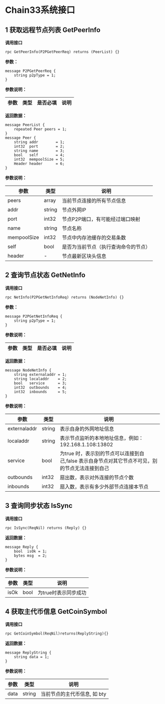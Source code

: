 # Chain33系统接口

## 1 获取远程节点列表 GetPeerInfo

**调用接口**

```
rpc GetPeerInfo(P2PGetPeerReq) returns (PeerList) {}
```

**参数：**

```
message P2PGetPeerReq {
    string p2pType = 1;
}
```

**参数说明：**

|参数|类型|是否必填|说明|
|----|----|----|----|

**返回数据：**

```
message PeerList {
    repeated Peer peers = 1;
}
message Peer {
    string addr        = 1;
    int32  port        = 2;
    string name        = 3;
    bool   self        = 4;
    int32  mempoolSize = 5;
    Header header      = 6;
}
```

**参数说明：**

|参数|类型|说明|
|----|----|----|
|peers|array|当前节点连接的所有节点信息|
|addr|string|节点外网IP|
|port|int32|节点P2P端口，有可能经过端口映射|
|name|string|节点名称|
|mempoolSize|int32|节点中内存池缓存的交易条数|
|self|bool|是否为当前节点（执行查询命令的节点）|
|header|-|节点最新区块头信息|

## 2 查询节点状态 GetNetInfo
**调用接口**

```
rpc NetInfo(P2PGetNetInfoReq) returns (NodeNetInfo) {}
```

**参数：**

```
message P2PGetNetInfoReq {
    string p2pType = 1;
}
```

**参数说明：**

|参数|类型|是否必填|说明|
|----|----|----|----|

**返回数据：**

```
message NodeNetInfo {
    string externaladdr = 1;
    string localaddr    = 2;
    bool   service      = 3;
    int32  outbounds    = 4;
    int32  inbounds     = 5;
}
```

**参数说明：**

|参数|类型|说明|
|----|----|----|
|externaladdr|string|表示自身的外网地址信息|
|localaddr|string|表示节点监听的本地地址信息，例如：192.168.1.108:13802|
|service|bool|为true 时，表示别的节点可以连接到自己,false 表示自身节点对其它节点不可见，别的节点无法连接到自己|
|outbounds|int32|扇出数，表示对外连接的节点个数|
|inbounds|int32|扇入数，表示有多少外部节点连接本节点|


## 3 查询同步状态 IsSync
**调用接口**

```
rpc IsSync(ReqNil) returns (Reply) {}
```

**返回数据：**

```
message Reply {
    bool  isOk = 1;
    bytes msg  = 2;
}
```

**参数说明：**

|参数|类型|说明|
|----|----|----|
|isOk|bool|为true时表示同步成功|

## 4 获取主代币信息 GetCoinSymbol

**调用接口**

```
rpc GetCoinSymbol(ReqNil)returns(ReplyString){}
```


**返回数据：**

```
message ReplyString {
    string data = 1;
}
```

**参数说明：**

|参数|类型|说明|
|----|----|----|
|data|string|当前节点的主代币信息, 如 bty|



